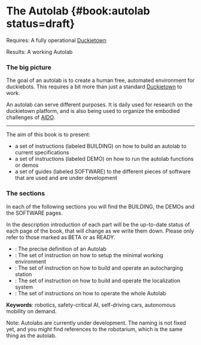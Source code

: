 # The Autolab {#book:autolab status=draft}

<div class='requirements' markdown="1">

Requires: A fully operational [Duckietown](+opmanual_duckietown#duckietowns)

Results: A working Autolab
</div>



### The big picture

The goal of an autolab is to create a human free, automated environment for duckiebots. This requires a bit more than just a standard [Duckietown](+opmanual_duckietown#duckietowns) to work. 

An autolab can serve different purposes. It is daily used for research on the duckietown platform, and is also being used to organize the embodied challenges of [AIDO]((+AIDO#AIDO)).

___

The aim of this book is to present:

- a set of instructions (labeled BUILDING) on how to build an autolab to current specifications
- a set of instructions (labeled DEMO) on how to run the autolab functions or demos
- a set of guides (labeled SOFTWARE) to the different pieces of software that are used and are under development

### The sections

In each of the following sections you will find the BUILDING, the DEMOs and the SOFTWARE pages.

In the description introduction of each part will be the up-to-date status of each page of the book, that will change as we write them down. Please only refer to those marked as BETA or as READY. 

- [](#autolab-definition) : The precise definition of an Autolab
- [](#autolab-minimal-requirements) : The set of instruction on how to setup the minimal working environment
- [](#autolab-auto-charging) : The set of instruction on how to build and operate an autocharging station
- [](#autolab-localization) : The set of instruction on how to build and operate the localization system
- [](#autolab-operation-manual) : The set of instructions on how to operate the whole Autolab


**Keywords**: robotics, safety-critical AI, self-driving cars, autonomous mobility on demand.

Note: Autolabs are currently under development. The naming is not fixed yet, and you might find references to the robotarium, which is the same thing as the autolab.
